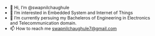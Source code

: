 - 👋 Hi, I’m @swapnilchaughule
- 👀 I’m interested in Embedded System and Internet of Things
- 🌱 I’m currently persuing my Bacheleros of Engineering in Electronics and Telecommunication domain.
- 📫 How to reach me swapnilchaughule7@gmail.com

<!---
swapnilchaughule/swapnilchaughule is a ✨ special ✨ repository because its `README.md` (this file) appears on your GitHub profile.
You can click the Preview link to take a look at your changes.
--->
